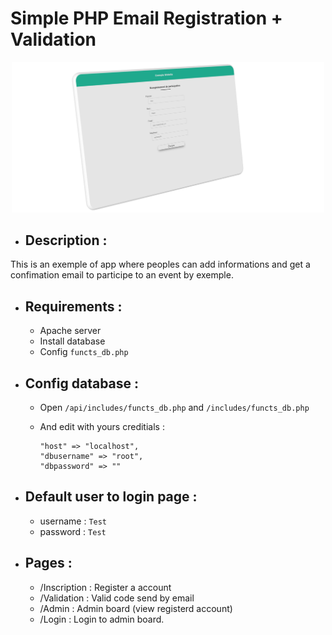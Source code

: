 # Simple PHP Email Registration + Validation

<p align="center">
    <img src="README_SRC/main_img.png" width="500">
</p>

- ## Description :

This is an exemple of app where peoples can add informations and get a confimation email to participe to an event by exemple. 

- ## Requirements :

  - Apache server
  - Install database
  - Config `functs_db.php`

- ## Config database :

  - Open `/api/includes/functs_db.php` and `/includes/functs_db.php`

  - And edit with yours creditials : 
    ```
    "host" => "localhost",
    "dbusername" => "root",
    "dbpassword" => ""
    ```

- ## Default user to login page :
  - username : `Test`
  - password : `Test`

- ## Pages :
  - /Inscription : Register a account
  - /Validation : Valid code send by email
  - /Admin : Admin board (view registerd account)
  - /Login : Login to admin board.